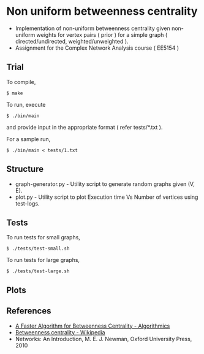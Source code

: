 # Non uniform betweenness centrality
* Implementation of non-uniform betweenness centrality given non-uniform weights for vertex pairs ( prior ) for a simple graph ( directed/undirected, weighted/unweighted ).
* Assignment for the Complex Network Analysis course ( EE5154 )

## Trial
To compile,
```
$ make
```
To run, execute
```
$ ./bin/main
```
and provide input in the appropriate format ( refer tests/\*.txt ).

For a sample run,
```
$ ./bin/main < tests/1.txt
```

## Structure
* graph-generator.py - Utility script to generate random graphs given (V, E).
* plot.py            - Utility script to plot Execution time Vs Number of vertices using test-logs.

## Tests
To run tests for small graphs,
```
$ ./tests/test-small.sh
```
To run tests for large graphs,
```
$ ./tests/test-large.sh
```

## Plots


## References
* [A Faster Algorithm for Betweenness Centrality - Algorithmics](http://www.algo.uni-konstanz.de/publications/b-fabc-01.pdf)
* [Betweenness centrality - Wikipedia](https://en.wikipedia.org/wiki/Betweenness_centrality)
* Networks: An Introduction, M. E. J. Newman, Oxford University Press, 2010
